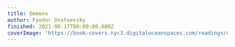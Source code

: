 ```yaml
---
title: Demons
author: Fyodor Dostoevsky
finished: 2021-08-17T00:00:00.000Z
coverImage: 'https://book-covers.nyc3.digitaloceanspaces.com/readings/demons-01.jpg'
---
```

